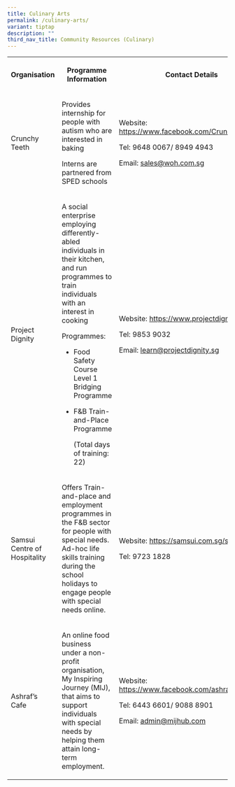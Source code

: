 ```yaml
---
title: Culinary Arts
permalink: /culinary-arts/
variant: tiptap
description: ""
third_nav_title: Community Resources (Culinary)
---
```

<table style="minWidth: 75px">
<colgroup>
<col>
<col>
<col>
</colgroup>
<tbody>
<tr>
<th rowspan="1" colspan="1">
<p>Organisation</p>
</th>
<th rowspan="1" colspan="1">
<p>Programme Information</p>
</th>
<th rowspan="1" colspan="1">
<p>Contact Details</p>
</th>
</tr>
<tr>
<td rowspan="1" colspan="1">
<p>Crunchy Teeth</p>
</td>
<td rowspan="1" colspan="1">
<p>Provides internship for people with autism who are interested in baking</p>
<p></p>
<p>Interns are partnered from SPED schools</p>
</td>
<td rowspan="1" colspan="1">
<p>Website: <a href="https://www.facebook.com/CrunchyTeeth/" rel="noopener noreferrer nofollow" target="_blank">https://www.facebook.com/CrunchyTeeth/</a>
</p>
<p></p>
<p>Tel: 9648 0067/ 8949 4943</p>
<p></p>
<p>Email: <a href="mailto:sales@woh.com.sg" rel="noopener noreferrer nofollow" target="_blank">sales@woh.com.sg</a>
</p>
</td>
</tr>
<tr>
<td rowspan="1" colspan="1">
<p>Project Dignity</p>
</td>
<td rowspan="1" colspan="1">
<p>A social enterprise employing differently-abled individuals in their kitchen,
and run programmes to train individuals with an interest in cooking</p>
<p></p>
<p>Programmes:</p>
<ul data-tight="true" class="tight">
<li>
<p>Food Safety Course Level 1 Bridging Programme</p>
</li>
<li>
<p>F&amp;B Train-and-Place Programme</p>
<p>(Total days of training: 22)</p>
</li>
</ul>
</td>
<td rowspan="1" colspan="1">
<p>Website: <a href="https://www.projectdignity.sg/" rel="noopener noreferrer nofollow" target="_blank">https://www.projectdignity.sg/</a>
</p>
<p></p>
<p>Tel: 9853 9032</p>
<p></p>
<p>Email: <a href="mailto:learn@projectdignity.sg" rel="noopener noreferrer nofollow" target="_blank">learn@projectdignity.sg</a>
</p>
<p></p>
</td>
</tr>
<tr>
<td rowspan="1" colspan="1">
<p>Samsui Centre of Hospitality</p>
</td>
<td rowspan="1" colspan="1">
<p>Offers Train-and-place and employment programmes in the F&amp;B sector
for people with special needs. Ad-hoc life skills training during the school
holidays to engage people with special needs online.</p>
</td>
<td rowspan="1" colspan="1">
<p>Website: <a href="https://samsui.com.sg/sch-2/" rel="noopener noreferrer nofollow" target="_blank">https://samsui.com.sg/sch-2/</a> 
</p>
<p></p>
<p>Tel: 9723 1828</p>
</td>
</tr>
<tr>
<td rowspan="1" colspan="1">
<p>Ashraf’s Cafe</p>
</td>
<td rowspan="1" colspan="1">
<p>An online food business under a non-profit organisation, My Inspiring
Journey (MIJ), that aims to support individuals with special needs by helping
them attain long-term employment.</p>
</td>
<td rowspan="1" colspan="1">
<p>Website: <a href="https://www.facebook.com/ashrafscafe.mij/" rel="noopener noreferrer nofollow" target="_blank">https://www.facebook.com/ashrafscafe.mij/</a>
</p>
<p></p>
<p>Tel: 6443 6601/ 9088 8901</p>
<p></p>
<p>Email: <a href="mailto:admin@mijhub.com" rel="noopener noreferrer nofollow" target="_blank">admin@mijhub.com</a>
</p>
<p></p>
</td>
</tr>
</tbody>
</table>
<p></p>